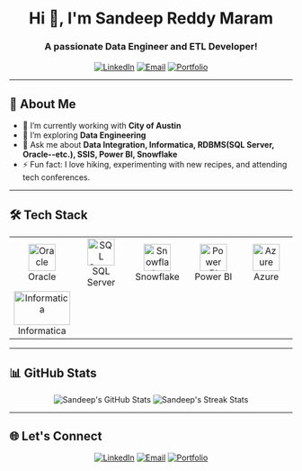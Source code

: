 <h1 align="center">Hi 👋, I'm Sandeep Reddy Maram</h1>
<h3 align="center">A passionate Data Engineer and ETL Developer!</h3>

<p align="center">
  <a href="https://www.linkedin.com/in/maramsandeep" target="_blank"><img align="center" src="https://img.shields.io/badge/-LinkedIn-blue?style=for-the-badge&logo=linkedin" alt="LinkedIn" /></a>
  <a href="mailto:maramsandeep38@gmail.com" target="_blank"><img align="center" src="https://img.shields.io/badge/-Email-red?style=for-the-badge&logo=gmail" alt="Email" /></a>
  <a href="https://sandeepreddymaram.dev" target="_blank"><img align="center" src="https://img.shields.io/badge/-Portfolio-green?style=for-the-badge&logo=web" alt="Portfolio" /></a>
</p>

---

## 🚀 About Me
- 🔭 I’m currently working with **City of Austin**
- 🌱 I’m exploring **Data Engineering**
- 💬 Ask me about **Data Integration, Informatica, RDBMS(SQL Server, Oracle--etc.), SSIS, Power BI, Snowflake**
- ⚡ Fun fact: I love hiking, experimenting with new recipes, and attending tech conferences.

---

## 🛠️ Tech Stack
<table align="center">
  <tr>
    <td align="center" width="96">
      <img src="https://cdn.jsdelivr.net/gh/devicons/devicon/icons/oracle/oracle-original.svg" width="48" height="48" alt="Oracle" />
      <br>Oracle
    </td>
    <td align="center" width="96">
      <img src="https://cdn.jsdelivr.net/gh/devicons/devicon/icons/microsoftsqlserver/microsoftsqlserver-plain.svg" width="48" height="48" alt="SQL Server" />
      <br>SQL Server
    </td>
    <td align="center" width="96">
      <img src="https://img.icons8.com/color/48/000000/snowflake.png" width="48" height="48" alt="Snowflake" />
      <br>Snowflake
    </td>
    <td align="center" width="96">
      <img src="https://img.icons8.com/color/48/000000/power-bi.png" width="48" height="48" alt="Power BI" />
      <br>Power BI
    </td>
    <td align="center" width="96">
      <img src="https://cdn.jsdelivr.net/gh/devicons/devicon/icons/azure/azure-original.svg" width="48" height="48" alt="Azure" />
      <br>Azure
    </td>
  </tr>
  <tr>
    <td align="center" width="96">
      <img src="https://companieslogo.com/img/orig/INFA_BIG-13006792.png?t=1636076858" width="100" height="60" alt="Informatica" />
      <br>Informatica
    </td>
  </tr>
</table>

---

## 📊 GitHub Stats
<p align="center">
  <img src="https://github-readme-stats.vercel.app/api?username=SandeepReddyMaram&show_icons=true&theme=radical" alt="Sandeep's GitHub Stats" />
  <img src="https://github-readme-streak-stats.herokuapp.com/?user=SandeepReddyMaram&theme=radical" alt="Sandeep's Streak Stats" />
</p>

---

## 🌐 Let's Connect
<p align="center">
  <a href="https://linkedin.com/in/maramsandeep" target="blank"><img src="https://img.shields.io/badge/-LinkedIn-blue?style=for-the-badge&logo=linkedin" alt="LinkedIn"/></a>
  <a href="mailto:maramsandeep38@gmail.com" target="blank"><img src="https://img.shields.io/badge/-Email-red?style=for-the-badge&logo=gmail" alt="Email"/></a>
  <a href="https://sandeepreddymaram.dev" target="blank"><img src="https://img.shields.io/badge/-Portfolio-green?style=for-the-badge&logo=web" alt="Portfolio"/></a>
</p>
